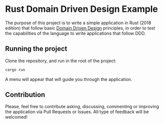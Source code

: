 # Rust Domain Driven Design Example

The purpose of this project is to write a simple application in Rust (2018 edition) that follow basic [Domain Driven Design](https://dzone.com/refcardz/getting-started-domain-driven) principles, in order to test the capabilities of the language to write applications that follow DDD.


## Running the project

Clone the repository, and run in the root of the project:

```bash
cargo run
```

A menu will appear that will guide you through the application.


## Contribution
Please, feel free to contribute asking, discussing, commenting or improving the application via Pull Requests or Issues. All type of feedback will be welcomed!